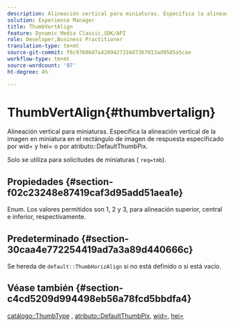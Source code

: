 ```yaml
---
description: Alineación vertical para miniaturas. Especifica la alineación vertical de la imagen en miniatura en el rectángulo de imagen de respuesta especificado por wid= y hei= o por el atributo DefaultThumbPix.
solution: Experience Manager
title: ThumbVertAlign
feature: Dynamic Media Classic,SDK/API
role: Developer,Business Practitioner
translation-type: tm+mt
source-git-commit: f6c97606d7a4209427316d7367013ad9585a5cae
workflow-type: tm+mt
source-wordcount: '97'
ht-degree: 4%

---
```



# ThumbVertAlign{#thumbvertalign}

Alineación vertical para miniaturas. Especifica la alineación vertical de la imagen en miniatura en el rectángulo de imagen de respuesta especificado por wid= y hei= o por atributo::DefaultThumbPix.

Solo se utiliza para solicitudes de miniaturas ( `req=tmb`).

## Propiedades {#section-f02c23248e87419caf3d95add51aea1e}

Enum. Los valores permitidos son 1, 2 y 3, para alineación superior, central e inferior, respectivamente.

## Predeterminado {#section-30caa4e772254419ad7a3a89d440666c}

Se hereda de `default::ThumbHorizAlign` si no está definido o si está vacío.

## Véase también {#section-c4cd5209d994498eb56a78fcd5bbdfa4}

[catálogo::ThumbType](/help/aem-is-ir-api/is-api/image-catalog/image-serving-api-ref/c-image-catalog-reference/c-image-svg-data-reference/c-image-data-reference/r-thumbtype-cat.md) ,  [atributo::DefaultThumbPix](../../../../../is-api/image-catalog/image-serving-api-ref/c-image-catalog-reference/c-attributes-reference/r-defaultthumbpix.md#reference-cf52bb74bed2466e8bc8adb0cacd6141),  [wid=](../../../../../is-api/http-ref/image-serving-api-ref/c-http-protocol-reference/c-command-reference/r-is-http-wid.md#reference-bfeadcb67bf4485f851eb21345527e47),  [hei=](../../../../../is-api/http-ref/image-serving-api-ref/c-http-protocol-reference/c-command-reference/r-is-http-hei.md#reference-6d6f556ccc0e4b98a815e8a5c1944a96)
